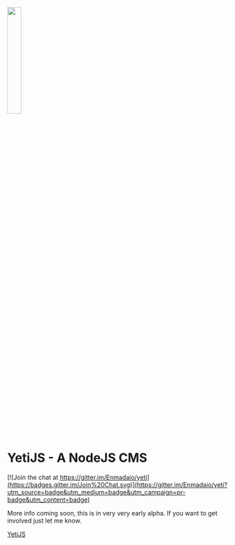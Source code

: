 <a href="http://yetijs.com"><img src="http://yetijs.com/images/yeti.svg" width="25%" height="25%"></a>
# YetiJS - A NodeJS CMS

[![Join the chat at https://gitter.im/Enmadaio/yeti](https://badges.gitter.im/Join%20Chat.svg)](https://gitter.im/Enmadaio/yeti?utm_source=badge&utm_medium=badge&utm_campaign=pr-badge&utm_content=badge)

More info coming soon, this is in very very early alpha. If you want to get involved just let me know.

[YetiJS](http://yetijs.com)
